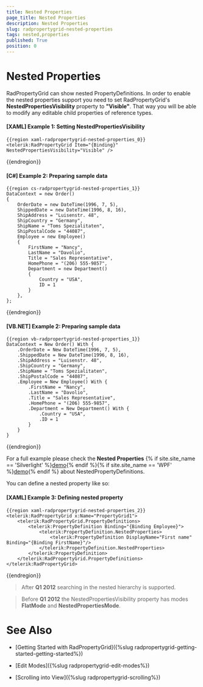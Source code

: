 ```yaml
---
title: Nested Properties
page_title: Nested Properties
description: Nested Properties
slug: radpropertygrid-nested-properties
tags: nested,properties
published: True
position: 0
---
```


# Nested Properties

RadPropertyGrid can show nested PropertyDefinitions. In order to enable the nested properties support you need to set RadPropertyGrid's __NestedPropertiesVisibility__ property to __"Visible"__. That way you will be able to modify any editable child properties of reference types.

#### __[XAML] Example 1: Setting NestedPropertiesVisibility__

	{{region xaml-radpropertygrid-nested-properties_0}}
	<telerik:RadPropertyGrid Item="{Binding}" NestedPropertiesVisibility="Visible" />
{{endregion}}

#### __[C#] Example 2: Preparing sample data__

	{{region cs-radpropertygrid-nested-properties_1}}
	DataContext = new Order()
	{
	    OrderDate = new DateTime(1996, 7, 5),
	    ShippedDate = new DateTime(1996, 8, 16),
	    ShipAddress = "Luisenstr. 48",
	    ShipCountry = "Germany",
	    ShipName = "Toms Spezialitaten",
	    ShipPostalCode = "44087",
	    Employee = new Employee()
	    {
	        FirstName = "Nancy",
	        LastName = "Davolio",
	        Title = "Sales Representative",
	        HomePhone = "(206) 555-9857",
	        Department = new Department()
	        {
	            Country = "USA",
	            ID = 1
	        }
	    },
	};
{{endregion}}

#### __[VB.NET] Example 2: Preparing sample data__

	{{region vb-radpropertygrid-nested-properties_1}}
	DataContext = New Order() With {
	    .OrderDate = New DateTime(1996, 7, 5),
	    .ShippedDate = New DateTime(1996, 8, 16),
	    .ShipAddress = "Luisenstr. 48",
	    .ShipCountry = "Germany",
	    .ShipName = "Toms Spezialitaten",
	    .ShipPostalCode = "44087",
	    .Employee = New Employee() With {
	        .FirstName = "Nancy",
	        .LastName = "Davolio",
	        .Title = "Sales Representative",
	        .HomePhone = "(206) 555-9857",
	        .Department = New Department() With {
	            .Country = "USA",
	            .ID = 1
	        }
	    }
	}
{{endregion}}

For a full example please check the __Nested Properties__  {% if site.site_name == 'Silverlight' %}[demo](http://demos.telerik.com/silverlight/#PropertyGrid/NestedPropertyDefinitions){% endif %}{% if site.site_name == 'WPF' %}[demo](http://demos.telerik.com/wpf/#PropertyGrid/NestedPropertyDefinitions){% endif %} about NestedPropertyDefinitions.

You can define a nested property like so:

#### __[XAML] Example 3: Defining nested property__

	{{region xaml-radpropertygrid-nested-properties_2}}
	<telerik:RadPropertyGrid x:Name="PropertyGrid1">
	    <telerik:RadPropertyGrid.PropertyDefinitions>
	        <telerik:PropertyDefinition Binding="{Binding Employee}">
	            <telerik:PropertyDefinition.NestedProperties>
	                <telerik:PropertyDefinition DisplayName="First name" Binding="{Binding FirstName}"/>
	            </telerik:PropertyDefinition.NestedProperties>
	        </telerik:PropertyDefinition>
	    </telerik:RadPropertyGrid.PropertyDefinitions>
	</telerik:RadPropertyGrid>
{{endregion}}

>After __Q1 2012__ searching in the nested hierarchy is supported.

>Before __Q1 2012__ the NestedPropertiesVisibility property has modes __FlatMode__ and __NestedPropertiesMode__.

# See Also

 * [Getting Started with RadPropertyGrid]({%slug radpropertygrid-getting-started-getting-started%})

 * [Edit Modes]({%slug radpropertygrid-edit-modes%})

 * [Scrolling into View]({%slug radpropertygrid-scrolling%})

